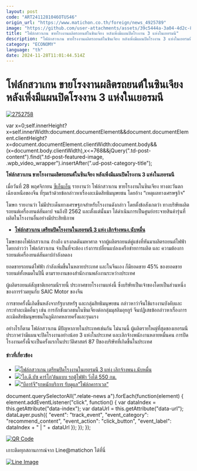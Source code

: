 ```yaml
---
layout: post
code: "ART2411281046OTUS46"
origin_url: "https://www.matichon.co.th/foreign/news_4925789"
image: "https://github.com/user-attachments/assets/39c5444a-3a04-4d2c-8e9b-6cccc885ac61"
title: "โฟล์กสวาเกน ขายโรงงานผลิตรถยนต์ในซินเจียง หลังเพิ่งมีแผนปิดโรงงาน 3 แห่งในเยอรมนี"
description: "โฟล์กสวาเกน ขายโรงงานผลิตรถยนต์ในซินเจียง หลังเพิ่งมีแผนปิดโรงงาน 3 แห่งในเยอรมนี"
category: "ECONOMY"
language: "th"
date: 2024-11-28T11:01:44.514Z
---
```


# โฟล์กสวาเกน ขายโรงงานผลิตรถยนต์ในซินเจียง หลังเพิ่งมีแผนปิดโรงงาน 3 แห่งในเยอรมนี

[![](https://www.matichon.co.th/wp-content/uploads/2024/11/2752758-1.jpg "2752758")](https://www.matichon.co.th/wp-content/uploads/2024/11/2752758-1.jpg)

var x=0;self.innerHeight?x=self.innerWidth:document.documentElement&&document.documentElement.clientHeight?x=document.documentElement.clientWidth:document.body&&(x=document.body.clientWidth),x<=768&&jQuery(".td-post-content").find(".td-post-featured-image, .wpb\_video\_wrapper").insertAfter(".ud-post-category-title");

**โฟล์กสวาเกน ขายโรงงานผลิตรถยนต์ในซินเจียง หลังเพิ่งมีแผนปิดโรงงาน 3 แห่งในเยอรมนี**

เมื่อวันที่ 28 พฤศจิกายน [ซีเอ็นเอ็น](https://edition.cnn.com/2024/11/27/business/volkswagen-china-xinjiang-plant-sold-intl/index.html) รายงานว่า โฟล์กสวาเกน ขายโรงงานในซินเจียง ทางตะวันตกเฉียงเหนือของจีน ที่รุมเร้าด้วยข้อกล่าวหาเรื่องละเมิดสิทธิมนุษยชน โดยอ้าง “เหตุผลทางเศรษฐกิจ”

โฆษก รายงานว่า ไม่มีประเด็นทางเศรษฐกจสำหรับโรงงานดังกล่าว โดยตั้งข้อสังเกตว่า ทางบริษัทผลิตรถยนต์เครื่องยนต์สันดาป จนถึงปี 2562 และตั้งแต่นั้นมา ได้ดำเนินการเป็นศูนย์กระจายสินค้ารุ่นที่ผลิตในโรงงานอื่นอย่างมีประสิทธิภาพ

*   **[โฟล์กสวาเกน เตรียมปิดโรงงานในเยอรมนี 3 แห่ง เลิกจ้างพนง.นับหมื่น](https://www.matichon.co.th/foreign/news_4872156)**

โฆษกของโฟล์กสวาเกน อ้างถึง แรงกดดันมหาศาล จากผู้ผลิตรถยนต์คู่แข่งที่หันมาผลิตรถยนต์ไฟฟ้า โดยกล่าวว่า โฟลก์สวาเกน จำเป็นที่จะต้อง เร่งการเปลี่ยนแปลงเครือข่ายการผลิต และ ความต้องการถยนต์เครื่องยนต์สันดาปกำลังลดลง

ยอดขายรถยนต์ไฟฟ้า กำลังเพิ่มขึ้นในหลายประเทศ และในจีนเอง ก็มียอดขาย 45% ของยอดขายรถยนต์ทั้งหมดในปีนี้ ตามรายงานของสำนักงานพลังงานระหว่างประเทศ

ผู้ผลิตรถยนต์สัญชาติเยอรมนีรายนี้ ประกาศขายโรงงานแห่งนี้ ซึ่งบริษัทเป็นเจ้าของโดยเป็นส่วนหนึ่งของการร่วมทุนกับ SAIC Motor ของจีน

การขายครั้งนี้เกิดขึ้นหลังจากรัฐบาสหรัฐ และกลุ่มสิทธิมนุษยชน กล่าวหาว่าจีนใช้แรงงานบังคับและกระทำละเมิดอื่นๆ เช่น การกักขังมวลชนในซินเจียงต่อกลุ่มมุสลิมอุยกูร์ จีนปฏิเสธข้อกล่าวหาเรื่องการละเมิดสิทธิมนุษยชนในภูมิภาคหลายครั้งและรุนแรง

อย่างไรก็ตาม โฟล์กสวาเกน มีปัญหาภายในประเทศเช่นกัน ไม่นานนี้ ผู้ผลิตรายใหญ่ที่สุดของเยอรมนี ประกาศว่ามีแผนจะปิดโรงงานอย่างน้อย 3 แห่งในประเทศ และเลิกจ้างพนักงานหลายหมื่นคน การปิดโรงงานครั้งนี้จะเป็นครั้งแรกในประวัติศาสตร์ 87 ปีของบริษัทที่เกิดขึ้นในประเทศ

#### ข่าวที่เกี่ยวข้อง

*   [![](https://www.matichon.co.th/wp-content/uploads/2024/10/vw2.jpg)โฟล์กสวาเกน เตรียมปิดโรงงานในเยอรมนี 3 แห่ง เลิกจ้างพนง.นับหมื่น](https://www.matichon.co.th/foreign/news_4872156)
*   [![](https://www.matichon.co.th/wp-content/uploads/2018/09/โชว์รูม1-5.jpg)‘ไอ.ดี.บัซ คาร์โก’ต้นแบบ รถตู้ไฟฟ้า วิ่งได้ 550 กม.](https://www.matichon.co.th/economy/news_1148727)
*   [![](https://www.matichon.co.th/wp-content/uploads/2017/09/บีอาร์จี-12กย..jpg)“บีอาร์จี”รุกหนักบริการ รับดูแล”โฟล์กคาราเวล”](https://www.matichon.co.th/economy/news_661152)

document.querySelectorAll(".relate-news a").forEach(function(element) { element.addEventListener("click", function() { var dataIndex = this.getAttribute("data-index"); var dataUrl = this.getAttribute("data-url"); dataLayer.push({ "event": "track\_event", "event\_category": "recommend\_content", "event\_action": "click\_button", "event\_label": dataIndex + " | " + dataUrl }); }); });

[![QR Code](https://www.matichon.co.th/wp-content/uploads/2023/07/wob1371z.jpg)](https://lin.ee/ht0nDxX)

เกาะติดทุกสถานการณ์จาก Line@matichon ได้ที่นี่

[![Line Image](https://www.matichon.co.th/wp-content/uploads/2023/07/th.png)](https://lin.ee/ht0nDxX)